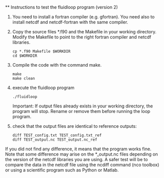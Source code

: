 ** Instructions to test the fluidloop program (version 2)

1. You need to install a fortran compiler (e.g. gfortran). You need also to install 
netcdf and netcdf-fortran with the same compiler.

2. Copy the source files *.f90 and the Makefile in your working directory.
Modify the Makefile to point to the right fortran compiler and netcdf libraries.

    ```
    cp *.f90 Makefile $WORKDIR
    cd $WORKDIR
    ```


2. Compile the code with the command make.

    ```
    make
    make clean
    ```
    
3. execute the fluidloop program

    ```
    ./fluidloop
    ```
    
    Important: If output files already exists in your working directory, the program will stop. Rename or remove them before running the loop program.
    
4. check that the output files are identical to reference outputs:

    ```
    diff TEST_config.txt TEST_config.txt_ref
    diff TEST_output.nc TEST_output.nc_ref
    ```
    
If you did not find any difference, it means that the program works fine.
Note that some difference may arise on the *_output.nc files depending on the version of 
the netcdf libraries you are using. A safer test will be to compare the data in the netcdf file
using the ncdiff command (nco toolbox) or using a scientific program such as Python or Matlab.

